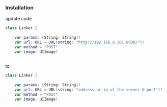 ### Installation

update code 

```swift
class Linker {
    
    var params: [String: String]!
    var url: URL = URL(string: "http://192.168.8.101:8000/")!
    var method = "POST"
    var image: UIImage!
    
```

to 

```swift
class Linker {
    
    var params: [String: String]!
    var url: URL = URL(string: "address or ip of the server & port")!
    var method = "POST"
    var image: UIImage!
```
